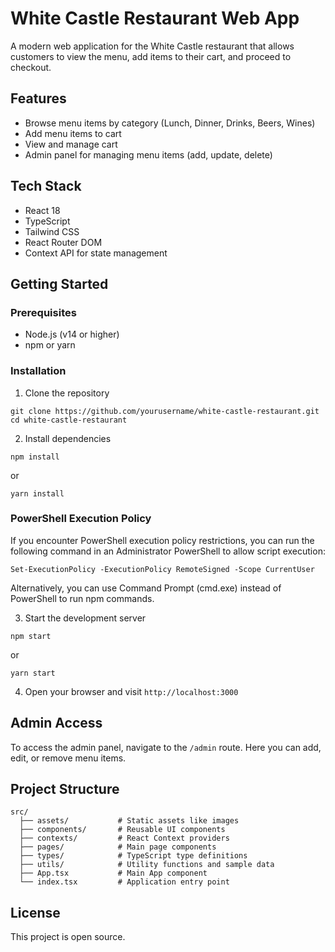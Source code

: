 # White Castle Restaurant Web App

A modern web application for the White Castle restaurant that allows customers to view the menu, add items to their cart, and proceed to checkout.

## Features

- Browse menu items by category (Lunch, Dinner, Drinks, Beers, Wines)
- Add menu items to cart
- View and manage cart
- Admin panel for managing menu items (add, update, delete)

## Tech Stack

- React 18
- TypeScript
- Tailwind CSS
- React Router DOM
- Context API for state management

## Getting Started

### Prerequisites

- Node.js (v14 or higher)
- npm or yarn

### Installation

1. Clone the repository
```
git clone https://github.com/yourusername/white-castle-restaurant.git
cd white-castle-restaurant
```

2. Install dependencies
```
npm install
```
or
```
yarn install
```

### PowerShell Execution Policy

If you encounter PowerShell execution policy restrictions, you can run the following command in an Administrator PowerShell to allow script execution:

```
Set-ExecutionPolicy -ExecutionPolicy RemoteSigned -Scope CurrentUser
```

Alternatively, you can use Command Prompt (cmd.exe) instead of PowerShell to run npm commands.

3. Start the development server
```
npm start
```
or
```
yarn start
```

4. Open your browser and visit `http://localhost:3000`

## Admin Access

To access the admin panel, navigate to the `/admin` route. Here you can add, edit, or remove menu items.

## Project Structure

```
src/
  ├── assets/           # Static assets like images
  ├── components/       # Reusable UI components
  ├── contexts/         # React Context providers
  ├── pages/            # Main page components
  ├── types/            # TypeScript type definitions
  ├── utils/            # Utility functions and sample data
  ├── App.tsx           # Main App component
  └── index.tsx         # Application entry point
```

## License

This project is open source. 